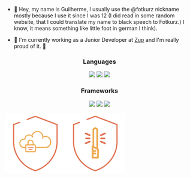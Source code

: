 
* 👋 Hey, my name is Guilherme, I usually use the @fotkurz nickname mostly because I use it since I was 12 (I did read in some random website, that I could translate my name to black speech to Fotkurz.) I know, it means something like little foot in german I think).
  
* :rocket: I'm currently working as a Junior Developer at <a href="https://github.com/ZupIT">Zup</a> and I'm really proud of it. :rocket: 

<h3 align=center>Languages</h3>
<p align=center> 
  <img src="https://img.shields.io/static/v1?label=Java&message=Level%2040&color=007396&logo=java&style=for-the-badge" />
  <img src="https://img.shields.io/static/v1?label=Kotlin&message=Level%2020&color=0095D5&logo=kotlin&style=for-the-badge" />
  <img src="https://img.shields.io/static/v1?label=Python&message=Level%2010&color=3776AB&logo=python&style=for-the-badge" />
</p>

<h3 align=center>Frameworks</h3>
<p align=center> 
  <img src="https://img.shields.io/static/v1?label=Spring Boot&message=Level%2040&color=6DB33F&logo=springboot&style=for-the-badge" />
  <img src="https://img.shields.io/static/v1?label=Micronauts&message=Level%2030&color=007396&logo=micronaut&style=for-the-badge" />
  <img src="https://img.shields.io/static/v1?label=Pandas&message=Level%2020&color=007396&logo=pandas&style=for-the-badge" />
</p>

</p>
<!--
<p align="center"> <img src="https://github-readme-stats.vercel.app/api?username=Fotkurz&show_icons=true&count_private=true&theme=synthwave" alt="fotkurz" />
<p align="center">Thanks <a href="https://github.com/anuraghazra/github-readme-stats">anuraghazra</a>
<!---
Fotkurz/Fotkurz is a ✨ special ✨ repository because its `README.md` (this file) appears on your GitHub profile.
You can click the Preview link to take a look at your changes.
--->
<img src='badges/cloudsec.png' alt='badges/cloudsec.png' width='160px' /><img src='badges/desenvolvimento_seguro.png' alt='badges/desenvolvimento_seguro.png' width='160px' />